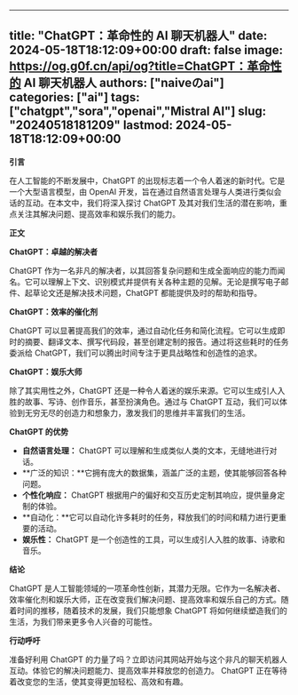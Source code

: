 
---
title: "ChatGPT：革命性的 AI 聊天机器人"
date: 2024-05-18T18:12:09+00:00
draft: false
image: https://og.g0f.cn/api/og?title=ChatGPT：革命性的 AI 聊天机器人
authors: ["naiveのai"]
categories: ["ai"]
tags: ["chatgpt","sora","openai","Mistral AI"]
slug: "20240518181209"
lastmod: 2024-05-18T18:12:09+00:00
---
**引言**

在人工智能的不断发展中，ChatGPT 的出现标志着一个令人着迷的新时代。它是一个大型语言模型，由 OpenAI 开发，旨在通过自然语言处理与人类进行类似会话的互动。在本文中，我们将深入探讨 ChatGPT 及其对我们生活的潜在影响，重点关注其解决问题、提高效率和娱乐我们的能力。

**正文**

**ChatGPT：卓越的解决者**

ChatGPT 作为一名非凡的解决者，以其回答复杂问题和生成全面响应的能力而闻名。它可以理解上下文、识别模式并提供有关各种主题的见解。无论是撰写电子邮件、起草论文还是解决技术问题，ChatGPT 都能提供及时的帮助和指导。

**ChatGPT：效率的催化剂**

ChatGPT 可以显著提高我们的效率，通过自动化任务和简化流程。它可以生成即时的摘要、翻译文本、撰写代码段，甚至创建定制的报告。通过将这些耗时的任务委派给 ChatGPT，我们可以腾出时间专注于更具战略性和创造性的追求。

**ChatGPT：娱乐大师**

除了其实用性之外，ChatGPT 还是一种令人着迷的娱乐来源。它可以生成引人入胜的故事、写诗、创作音乐，甚至扮演角色。通过与 ChatGPT 互动，我们可以体验到无穷无尽的创造力和想象力，激发我们的思维并丰富我们的生活。

**ChatGPT 的优势**

* **自然语言处理：** ChatGPT 可以理解和生成类似人类的文本，无缝地进行对话。
* **广泛的知识：**它拥有庞大的数据集，涵盖广泛的主题，使其能够回答各种问题。
* **个性化响应：** ChatGPT 根据用户的偏好和交互历史定制其响应，提供量身定制的体验。
* **自动化：**它可以自动化许多耗时的任务，释放我们的时间和精力进行更重要的活动。
* **娱乐性：** ChatGPT 是一个创造性的工具，可以生成引人入胜的故事、诗歌和音乐。

**结论**

ChatGPT 是人工智能领域的一项革命性创新，其潜力无限。它作为一名解决者、效率催化剂和娱乐大师，正在改变我们解决问题、提高效率和娱乐自己的方式。随着时间的推移，随着技术的发展，我们只能想象 ChatGPT 将如何继续塑造我们的生活，为我们带来更多令人兴奋的可能性。

**行动呼吁**

准备好利用 ChatGPT 的力量了吗？立即访问其网站开始与这个非凡的聊天机器人互动。体验它的解决问题能力、提高效率并释放您的创造力。 ChatGPT 正在等待着改变您的生活，使其变得更加轻松、高效和有趣。